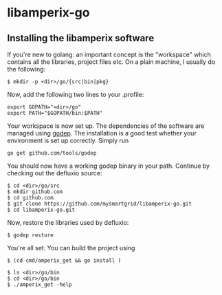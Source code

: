 # libamperix-go

## Installing the libamperix software

If you're new to golang: an important concept is the "workspace" which contains all the libraries, 
project files etc. On a plain machine, I usually do the following:

	$ mkdir -p <dir>/go/{src|bin|pkg}

Now, add the following two lines to your .profile:

	export GOPATH="<dir>/go"
	export PATH="$GOPATH/bin:$PATH"


Your workspace is now set up. The dependencies of the software are managed using [godep](https://github.com/tools/godep). The installation is a good test whether your environment is set up correctly. Simply run

	go get github.com/tools/godep

You should now have a working godep binary in your path. Continue by checking out the defluxio source:
	
	$ cd <dir>/go/src
	$ mkdir github.com
	$ cd github.com
	$ git clone https://github.com/mysmartgrid/libamperix-go.git
	$ cd libamperix-go.git
	
Now, restore the libraries used by defluxio:

	$ godep restore
	
You're all set. You can build the project using 

	$ (cd cmd/amperix_get && go install )

	$ ls <dir>/go/bin
	$ cd <dir>/go/bin
	$ ./amperix_get -help

